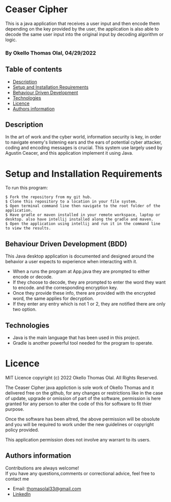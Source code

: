 # Ceaser Cipher

This is a java application that receives a user input and then encode them depending on the key provided by the user, the application is also able to decode the same user input into the original input by decoding algorithm or logic.
### By Okello Thomas Olal, 04/29/2022


## Table of contents
* [Description](#description)
* [Setup and Installation Requirements](#setup)
* [Behaviour Driven Development](#BDD)
* [Technologies](#technologies)
* [Licence](#licence)
* [Authors information](#contact)

## Description

In the art of work and the cyber world, information security is key, in order to navigate enemy's listening ears and the ears of potential cyber attacker, coding and encoding messages is crucial. This system use largely used by Agustin Ceacer, and this application implement it using Java.

# Setup and Installation Requirements
To run this program:

```
$ Fork the repository from my git hub.
$ Clone this repository to a location in your file system.
$ Open terminal command line then navigate to the root folder of the application.
$ Have gradle or maven installed in your remote workspace, laptop or desktop. also have intellij installed along the gradle and maven.
$ Open the application using intellij and run it in the command line to view the results. 
```
## Behaviour Driven Development (BDD)
This Java desktop application is documented and designed around the behavior a user expects to experience when interacting with it.

- When a runs the program at App.java they are prompted to either encode or decode. 
- If they choose to decode, they are prompted to enter the word they want to encode. and the corresponding encryption key. 
- Once they provide these info, there are provided with the encrypted word, the same applies for decryption. 
- If they enter any entry which is not 1 or 2, they are notified there are only two option. 

## Technologies
* Java is the main language that has been used in this project. 
* Gradle is another powerful tool needed for the program to operate.

# Licence
MIT Licence 
copyright (c) 2022 Okello Thomas Olal. All Rights Reserved.

The Ceaser Cipher java appliction is sole work of Okello Thomas and it delivered free on the github, for any changes or restrictions
like in the case of update, upgrade or omission of part of the software, permission is here granted for any person to alter the code of this 
for software to fit thier purpose. 

Once the software has been altred, the above permission will be obsolute and you will be required to work under the new guidelines or 
copyright policy provided. 

This application permission does not involve any warrant to its users. 


## Authors information
Contributions are always welcome!  
If you have any questions,comments or correctional advice, feel free to contact me
* Email: thomasolal33@gmail.com
* [LinkedIn](https://www.linkedin.com/in/thomas-okello-533313161/)